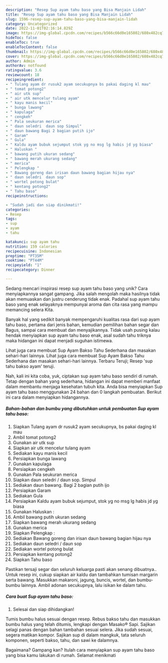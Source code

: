 ```yaml
---
description: "Resep Sup ayam tahu baso yang Bisa Manjain Lidah"
title: "Resep Sup ayam tahu baso yang Bisa Manjain Lidah"
slug: 1596-resep-sup-ayam-tahu-baso-yang-bisa-manjain-lidah
category: Uncategorized
date: 2022-11-01T02:16:14.829Z
image: https://img-global.cpcdn.com/recipes/b566c66d0e165802/680x482cq70/sup-ayam-tahu-baso-foto-resep-utama.jpg
hideToc: false
enableToc: true
enableTocContent: false
thumbnail: https://img-global.cpcdn.com/recipes/b566c66d0e165802/680x482cq70/sup-ayam-tahu-baso-foto-resep-utama.jpg
cover: https://img-global.cpcdn.com/recipes/b566c66d0e165802/680x482cq70/sup-ayam-tahu-baso-foto-resep-utama.jpg
author: Admin
authorAv: notfound
ratingvalue: 3.6
reviewcount: 18
recipeingredient:
- " Tulang ayam dr rusuk2 ayam secukupnya bs pakai daging kl mau"
- " tomat potong2"
- " air utk sup"
- " air utk mencelur tulang ayam"
- " kayu manis kecil"
- " bunga lawang"
- " kapulaga"
- " cengkeh"
- " Pala seukuran merica"
- " daun seledri  daun sop Simpul"
- " daun bawang Bagi 2 bagian putih ijo"
- " Garam"
- " Gula"
- " Kaldu ayam bubuk sejumput stok yg no msg lg habis jd yg biasa"
- " Haluskan "
- " bawang putih ukuran sedang"
- " bawang merah ukurang sedang"
- " merica"
- " Pelengkap "
- " Bawang goreng dan irisan daun bawang bagian hijau nya"
- " daun seledri  daun sop"
- " wortel potong bulat"
- " kentang potong2"
- " Tahu baso"
recipeinstructions:

- "Sudah jadi dan siap dinikmati!"
categories:
- Resep
tags:
- sup
- ayam
- tahu

katakunci: sup ayam tahu 
nutrition: 159 calories
recipecuisine: Indonesian
preptime: "PT35M"
cooktime: "PT44M"
recipeyield: "1"
recipecategory: Dinner

---
```





Sedang mencari inspirasi resep sup ayam tahu baso yang unik? Cara menyiapkannya sangat gampang. Jika salah mengolah maka hasilnya tidak akan memuaskan dan justru cenderung tidak enak. Padahal sup ayam tahu baso yang enak selayaknya mempunyai aroma dan cita rasa yang mampu memancing selera Kita.





Banyak hal yang sedikit banyak mempengaruhi kualitas rasa dari sup ayam tahu baso, pertama dari jenis bahan, kemudian pemilihan bahan segar dan Bagus, sampai cara membuat dan menyajikannya. Tidak usah pusing kalau hendak menyiapkan sup ayam tahu baso enak,      asal sudah tahu triknya maka hidangan ini dapat menjadi suguhan istimewa.














Lihat juga cara membuat Sup Ayam Bakso Tahu Sederhana dan masakan sehari-hari lainnya. Lihat juga cara membuat Sup Ayam Bakso Tahu Sederhana dan masakan sehari-hari lainnya. Terbaru Teruji; Resep &#39;sup tahu bakso ayam&#39; teruji.






Nah, kali ini kita coba, yuk, ciptakan sup ayam tahu baso sendiri di rumah. Tetap dengan bahan yang sederhana, hidangan ini dapat memberi manfaat dalam membantu menjaga kesehatan tubuh kita. Anda bisa menyiapkan Sup ayam tahu baso menggunakan 24 bahan dan 0 langkah pembuatan. Berikut ini cara dalam menyiapkan hidangannya.

<!--inarticleads1-->

##### Bahan-bahan dan bumbu yang dibutuhkan untuk pembuatan Sup ayam tahu baso:

1. Siapkan  Tulang ayam dr rusuk2 ayam secukupnya, bs pakai daging kl mau
1. Ambil  tomat potong2
1. Gunakan  air utk sup
1. Siapkan  air utk mencelur tulang ayam
1. Sediakan  kayu manis kecil
1. Persiapkan  bunga lawang
1. Gunakan  kapulaga
1. Persiapkan  cengkeh
1. Gunakan  Pala seukuran merica
1. Siapkan  daun seledri / daun sop. Simpul
1. Sediakan  daun bawang. Bagi 2 bagian putih ijo
1. Persiapkan  Garam
1. Sediakan  Gula
1. Persiapkan  Kaldu ayam bubuk sejumput, stok yg no msg lg habis jd yg biasa
1. Gunakan  Haluskan :
1. Ambil  bawang putih ukuran sedang
1. Siapkan  bawang merah ukurang sedang
1. Gunakan  merica
1. Siapkan  Pelengkap :
1. Sediakan  Bawang goreng dan irisan daun bawang bagian hijau nya
1. Sediakan  daun seledri / daun sop
1. Sediakan  wortel potong bulat
1. Persiapkan  kentang potong2
1. Siapkan  Tahu baso


Pastikan tersaji segar dan seluruh keluarga pasti akan senang dibuatnya.. Untuk resep ini, cukup siapkan air kaldu dan tambahkan tumisan margarin serta bawang. Masukkan makaroni, jagung, buncis, wortel, dan bumbu-bumbu lainnya. Ambil adonan secukupnya, lalu isikan ke dalam tahu. 

<!--inarticleads2-->

##### Cara buat Sup ayam tahu baso:


1. Selesai dan siap dihidangkan!

Tumis bumbu halus sesuai dengan resep. Rebus bakso tahu dan masukkan bumbu halus yang telah ditumis, lengkapi dengan Masako® Sapi. Sajikan selagi panas dengan bahan tambahan sesuai selera. Jika sudah sesuai, segera matikan kompor. Sajikan sup di dalam mangkuk, tata seluruh komponen, seperti bakso, tahu, dan sawi ke dalamnya. 

Bagaimana? Gampang kan? Itulah cara menyiapkan sup ayam tahu baso yang bisa kamu lakukan di rumah. Selamat menikmati
